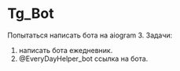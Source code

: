 # Tg_Bot
Попытаться написать бота на aiogram 3.
Задачи: 
1) написать бота ежедневник.
2) @EveryDayHelper_bot ссылка на бота.
